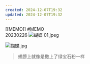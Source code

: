 ```yaml
---
created: 2024-12-07T19:32
updated: 2024-12-07T19:32
---
```

[[MEMO]] #MEMO  
20230226
![蝴蝶 01.jpeg]( https://resource-17v.pages.dev/王靖宇喜欢的蝴蝶01.jpeg )


![蝴蝶.jpg]( https://resource-17v.pages.dev/王靖宇喜欢的蝴蝶02.jpg )

>翅膀上就像是撒上了绿宝石粉一样

